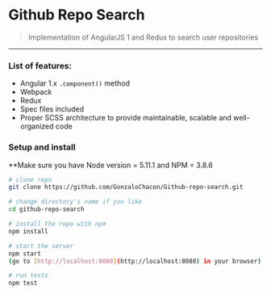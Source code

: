 # Github Repo Search

> Implementation of AngularJS 1 and Redux to search user repositories
---

### List of features:

- Angular 1.x `.component()` method
- Webpack
- Redux
- Spec files included
- Proper SCSS architecture to provide maintainable, scalable and well-organized code

### Setup and install

**Make sure you have Node version = 5.11.1 and NPM = 3.8.6

```bash
# clone repo
git clone https://github.com/GonzaloChacon/Github-repo-search.git

# change directory's name if you like
cd github-repo-search

# install the repo with npm
npm install

# start the server
npm start
(go to [http://localhost:8080](http://localhost:8080) in your browser)

# run tests
npm test
```